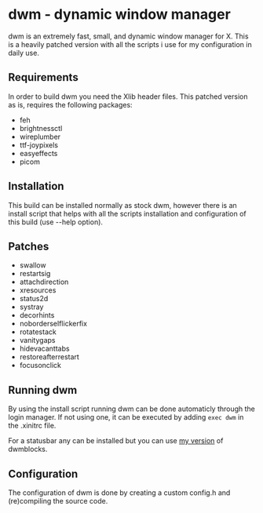 # dwm - dynamic window manager

dwm is an extremely fast, small, and dynamic window manager for X.
This is a heavily patched version with all the scripts i use for my configuration in daily use.

## Requirements

In order to build dwm you need the Xlib header files.
This patched version as is, requires the following packages:
- feh
- brightnessctl
- wireplumber
- ttf-joypixels
- easyeffects
- picom

## Installation

This build can be installed normally as stock dwm, however there is an install script that helps with all the scripts installation and configuration of this build (use --help option).

## Patches

- swallow
- restartsig
- attachdirection
- xresources
- status2d
- systray
- decorhints
- noborderselflickerfix
- rotatestack
- vanitygaps
- hidevacanttabs
- restoreafterrestart
- focusonclick

## Running dwm

By using the install script running dwm can be done automaticly through the login manager.
If not using one, it can be executed by adding `exec dwm` in the .xinitrc file.

For a statusbar any can be installed but you can use [my version](https://github.com/dimgerasimou/dwm-asyncblocks 'dwm-asyncblocks') of dwmblocks.

## Configuration

The configuration of dwm is done by creating a custom config.h and (re)compiling the source code.
